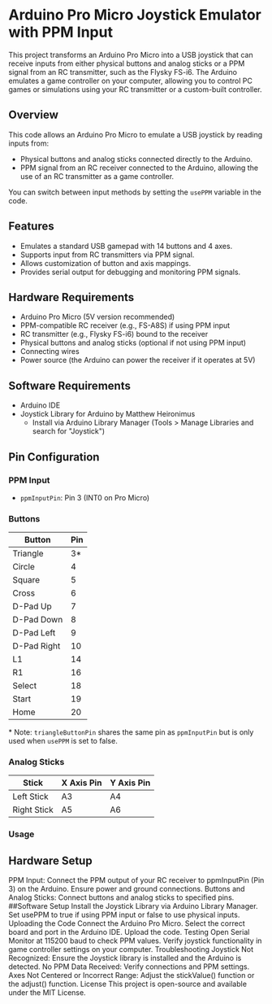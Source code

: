 # Arduino Pro Micro Joystick Emulator with PPM Input

This project transforms an Arduino Pro Micro into a USB joystick that can receive inputs from either physical buttons and analog sticks or a PPM signal from an RC transmitter, such as the Flysky FS-i6. The Arduino emulates a game controller on your computer, allowing you to control PC games or simulations using your RC transmitter or a custom-built controller.

## Overview
This code allows an Arduino Pro Micro to emulate a USB joystick by reading inputs from:
- Physical buttons and analog sticks connected directly to the Arduino.
- PPM signal from an RC receiver connected to the Arduino, allowing the use of an RC transmitter as a game controller.

You can switch between input methods by setting the `usePPM` variable in the code.

## Features
- Emulates a standard USB gamepad with 14 buttons and 4 axes.
- Supports input from RC transmitters via PPM signal.
- Allows customization of button and axis mappings.
- Provides serial output for debugging and monitoring PPM signals.

## Hardware Requirements
- Arduino Pro Micro (5V version recommended)
- PPM-compatible RC receiver (e.g., FS-A8S) if using PPM input
- RC transmitter (e.g., Flysky FS-i6) bound to the receiver
- Physical buttons and analog sticks (optional if not using PPM input)
- Connecting wires
- Power source (the Arduino can power the receiver if it operates at 5V)

## Software Requirements
- Arduino IDE
- Joystick Library for Arduino by Matthew Heironimus
  - Install via Arduino Library Manager (Tools > Manage Libraries and search for "Joystick")

## Pin Configuration

### PPM Input
- `ppmInputPin`: Pin 3 (INT0 on Pro Micro)

### Buttons
| Button         | Pin |
|----------------|-----|
| Triangle       | 3*  |
| Circle         | 4   |
| Square         | 5   |
| Cross          | 6   |
| D-Pad Up       | 7   |
| D-Pad Down     | 8   |
| D-Pad Left     | 9   |
| D-Pad Right    | 10  |
| L1             | 14  |
| R1             | 16  |
| Select         | 18  |
| Start          | 19  |
| Home           | 20  |

\* Note: `triangleButtonPin` shares the same pin as `ppmInputPin` but is only used when `usePPM` is set to false.

### Analog Sticks
| Stick       | X Axis Pin | Y Axis Pin |
|-------------|------------|------------|
| Left Stick  | A3         | A4         |
| Right Stick | A5         | A6         |

### Usage
## Hardware Setup
PPM Input: Connect the PPM output of your RC receiver to ppmInputPin (Pin 3) on the Arduino. Ensure power and ground connections.
Buttons and Analog Sticks: Connect buttons and analog sticks to specified pins.
##Software Setup
Install the Joystick Library via Arduino Library Manager.
Set usePPM to true if using PPM input or false to use physical inputs.
Uploading the Code
Connect the Arduino Pro Micro.
Select the correct board and port in the Arduino IDE.
Upload the code.
Testing
Open Serial Monitor at 115200 baud to check PPM values.
Verify joystick functionality in game controller settings on your computer.
Troubleshooting
Joystick Not Recognized: Ensure the Joystick library is installed and the Arduino is detected.
No PPM Data Received: Verify connections and PPM settings.
Axes Not Centered or Incorrect Range: Adjust the stickValue() function or the adjust() function.
License
This project is open-source and available under the MIT License.
